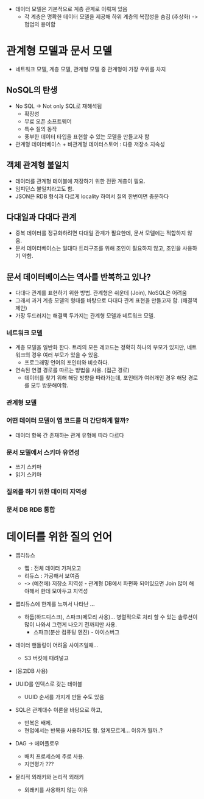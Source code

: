 - 데이터 모델은 기본적으로 계층 관계로 이뤄져 있음
	- 각 계층은 명확한 데이터 모델을 제공해 하위 계층의 복잡성을 숨김 (추상화) -> 협업의 용이함

# 관계형 모델과 문서 모델
- 네트워크 모델, 계층 모델, 관계형 모델 중 관계형이 가장 우위를 차지

## NoSQL의 탄생
- No SQL -> Not only SQL로 재해석됨
	- 확장성
	- 무료 오픈 소프트웨어
	- 특수 질의 동작
	- 풍부한 데이터 타입을 표현할 수 있는 모델을 만들고자 함
- 관계형 데이터베이스 + 비관계형 데이터스토어 : 다중 저장소 지속성

## 객체 관계형 불일치 
- 데이터를 관계형 테이블에 저장하기 위한 전환 계층이 필요. 
- 임피던스 불일치라고도 함.
- JSON은 RDB 형식과 다르게 locality 하여서 질의 한번이면 충분하다

## 다대일과 다대다 관계
- 중복 데이터를 정규화하려면 다대일 관계가 필요한데, 문서 모델에는 적합하지 않음. 
- 문서 데이터베이스는 일대다 트리구조를 위해 조인이 필요하지 않고, 조인을 사용하기 약함.

## 문서 데이터베이스는 역사를 반복하고 있나?
- 다대다 관계를 표현하기 위한 방법. 관계형은 쉬운데 (Join), NoSQL은 어려움
- 그래서 과거 계층 모델의 형태를 바탕으로 다대다 관계 표현을 만들고자 함. (해결책 제안)
- 가장 두드러지는 해결책 두가지는 관계형 모델과 네트워크 모델.
### 네트워크 모델
- 계층 모델을 일반화 한다. 트리의 모든 레코드는 정확히 하나의 부모가 있지만, 네트워크의 경우 여러 부모가 있을 수 있음.
	- 프로그래밍 언어의 포인터와 비슷하다.
- 연속된 연결 경로를 따르는 방법을 사용. (접근 경로)
	- 데이터를 찾기 위해 해당 방향을 따라가는데, 포인터가 여러개인 경우 해당 경로를 모두 방문해야함.

### 관계형 모델

### 어떤 데이터 모델이 앱 코드를 더 간단하게 할까?
- 데이터 항목 간 존재하는 관계 유형에 따라 다르다

### 문서 모델에서 스키마 유연성
- 쓰기 스키마
- 읽기 스키마
### 질의를 하기 위한 데이터 지역성

### 문서 DB RDB 통합

# 데이터를 위한 질의 언어

- 맵리듀스
	- 맵 : 전체 데이터 가져오고
	- 리듀스 : 가공해서 보여줌
	- -> (예전에) 저장소 지역성 - 관계형 DB에서 파편화 되어있으면 Join 많이 해야해서 한데 모아두고 지역성

- 맵리듀스에 한계를 느껴서 나타난 ...
	- 하둡(하드디스크), 스파크(메모리 사용)... 병렬적으로 처리 할 수 있는 솔루션이 많이 나와서 그런게 나오기 전까지만 사용. 
		- 스파크(분산 컴퓨팅 엔진) - 아이스버그
- 데이터 핸들링이 어려울 사이즈일때...
	- S3 버킷에 때려넣고
- (몽고DB 사용) 
- UUID를 인덱스로 갖는 테이블
	- UUID 순서를 가지게 만들 수도 있음
- SQL은 관계대수 이론을 바탕으로 하고, 
	- 반복은 배제.
	- 현업에서는 반복을 사용하기도 함. 알게모르게... 이유가 뭘까..?
- DAG -> 에어플로우
	- 배치 프로세스에 주로 사용.
	- 지연평가 ???
- 물리적 외래키와 논리적 외래키
	- 외래키를 사용하지 않는 이유


